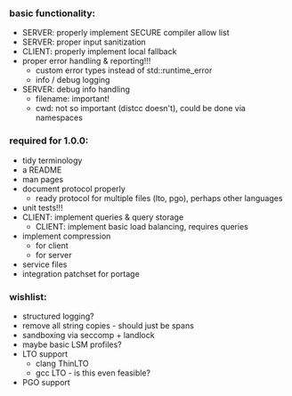 ### basic functionality:

- SERVER: properly implement SECURE compiler allow list
- SERVER: proper input sanitization
- CLIENT: properly implement local fallback
- proper error handling & reporting!!!
	- custom error types instead of std::runtime_error
	- info / debug logging
- SERVER: debug info handling
	- filename: important!
	- cwd: not so important (distcc doesn't), could be done via namespaces

### required for 1.0.0:

- tidy terminology
- a README
- man pages
- document protocol properly
	- ready protocol for multiple files (lto, pgo), perhaps other languages
- unit tests!!!
- CLIENT: implement queries & query storage
	- CLIENT: implement basic load balancing, requires queries
- implement compression
	- for client
	- for server
- service files
- integration patchset for portage

### wishlist:

- structured logging?
- remove all string copies - should just be spans
- sandboxing via seccomp + landlock
- maybe basic LSM profiles?
- LTO support
	- clang ThinLTO
	- gcc LTO - is this even feasible?
- PGO support
